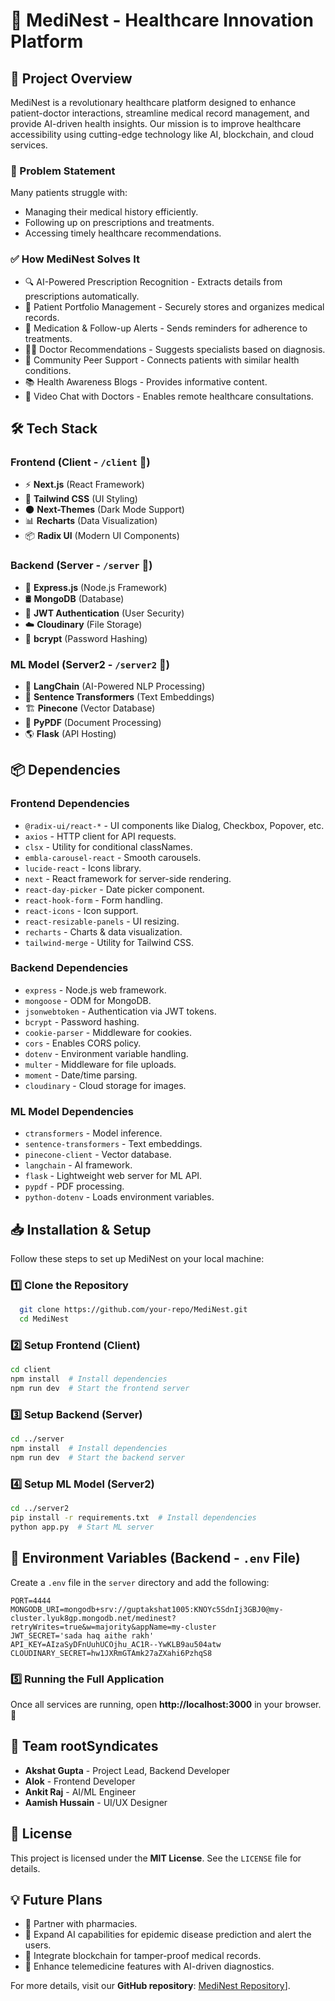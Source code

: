 # 🚀 MediNest - Healthcare Innovation Platform

## 🌟 Project Overview
MediNest is a revolutionary healthcare platform designed to enhance patient-doctor interactions, streamline medical record management, and provide AI-driven health insights. Our mission is to improve healthcare accessibility using cutting-edge technology like AI, blockchain, and cloud services.

### 🏥 Problem Statement
Many patients struggle with:
- Managing their medical history efficiently.
- Following up on prescriptions and treatments.
- Accessing timely healthcare recommendations.

### ✅ How MediNest Solves It
- 🔍 AI-Powered Prescription Recognition - Extracts details from prescriptions automatically.
- 📂 Patient Portfolio Management - Securely stores and organizes medical records.
- 🔔 Medication & Follow-up Alerts - Sends reminders for adherence to treatments.
- 👩‍⚕️ Doctor Recommendations - Suggests specialists based on diagnosis.
- 💬 Community Peer Support - Connects patients with similar health conditions.
- 📚 Health Awareness Blogs - Provides informative content.
- 🎥 Video Chat with Doctors - Enables remote healthcare consultations.

## 🛠 Tech Stack
### **Frontend (Client - `/client` 📂)**
- ⚡ **Next.js** (React Framework)
- 🎨 **Tailwind CSS** (UI Styling)
- 🌑 **Next-Themes** (Dark Mode Support)
- 📊 **Recharts** (Data Visualization)
- 📦 **Radix UI** (Modern UI Components)

### **Backend (Server - `/server` 📂)**
- 🚀 **Express.js** (Node.js Framework)
- 🛢 **MongoDB** (Database)
- 🔑 **JWT Authentication** (User Security)
- ☁️ **Cloudinary** (File Storage)
- 🔐 **bcrypt** (Password Hashing)

### **ML Model (Server2 - `/server2` 📂)**
- 🤖 **LangChain** (AI-Powered NLP Processing)
- 🧠 **Sentence Transformers** (Text Embeddings)
- 🏗 **Pinecone** (Vector Database)
- 📄 **PyPDF** (Document Processing)
- 🌎 **Flask** (API Hosting)

## 📦 Dependencies

### **Frontend Dependencies**
- `@radix-ui/react-*` - UI components like Dialog, Checkbox, Popover, etc.
- `axios` - HTTP client for API requests.
- `clsx` - Utility for conditional classNames.
- `embla-carousel-react` - Smooth carousels.
- `lucide-react` - Icons library.
- `next` - React framework for server-side rendering.
- `react-day-picker` - Date picker component.
- `react-hook-form` - Form handling.
- `react-icons` - Icon support.
- `react-resizable-panels` - UI resizing.
- `recharts` - Charts & data visualization.
- `tailwind-merge` - Utility for Tailwind CSS.

### **Backend Dependencies**
- `express` - Node.js web framework.
- `mongoose` - ODM for MongoDB.
- `jsonwebtoken` - Authentication via JWT tokens.
- `bcrypt` - Password hashing.
- `cookie-parser` - Middleware for cookies.
- `cors` - Enables CORS policy.
- `dotenv` - Environment variable handling.
- `multer` - Middleware for file uploads.
- `moment` - Date/time parsing.
- `cloudinary` - Cloud storage for images.

### **ML Model Dependencies**
- `ctransformers` - Model inference.
- `sentence-transformers` - Text embeddings.
- `pinecone-client` - Vector database.
- `langchain` - AI framework.
- `flask` - Lightweight web server for ML API.
- `pypdf` - PDF processing.
- `python-dotenv` - Loads environment variables.



## 📥 Installation & Setup
Follow these steps to set up MediNest on your local machine:

### 1️⃣ Clone the Repository
```sh
  git clone https://github.com/your-repo/MediNest.git
  cd MediNest
```

### 2️⃣ Setup Frontend (Client)
```sh
cd client
npm install  # Install dependencies
npm run dev  # Start the frontend server
```

### 3️⃣ Setup Backend (Server)
```sh
cd ../server
npm install  # Install dependencies
npm run dev  # Start the backend server
```

### 4️⃣ Setup ML Model (Server2)
```sh
cd ../server2
pip install -r requirements.txt  # Install dependencies
python app.py  # Start ML server
```

## 🔑 Environment Variables (Backend - `.env` File)
Create a `.env` file in the `server` directory and add the following:
```
PORT=4444
MONGODB_URI=mongodb+srv://guptakshat1005:KNOYc5SdnIj3GBJ0@my-cluster.lyuk8gp.mongodb.net/medinest?retryWrites=true&w=majority&appName=my-cluster
JWT_SECRET='sada haq aithe rakh'
API_KEY=AIzaSyDFnUuhUCOjhu_AC1R--YwKLB9au504atw
CLOUDINARY_SECRET=hw1JXRmGTAmk27aZXahi6PzhqS8
```

### 5️⃣ Running the Full Application
Once all services are running, open **http://localhost:3000** in your browser. 🚀

## 👥 Team rootSyndicates
- **Akshat Gupta** - Project Lead, Backend Developer
- **Alok** - Frontend Developer
- **Ankit Raj** - AI/ML Engineer
- **Aamish Hussain** - UI/UX Designer

## 📜 License
This project is licensed under the **MIT License**. See the `LICENSE` file for details.

## 💡 Future Plans
- 🤝 Partner with pharmacies.
- 🏥 Expand AI capabilities for epidemic disease prediction and alert the users.
- 🔗 Integrate blockchain for tamper-proof medical records.
- 📡 Enhance telemedicine features with AI-driven diagnostics.

For more details, visit our **GitHub repository**: [MediNest Repository]((https://github.com/dev-guptaksht10/medi-nest))].
